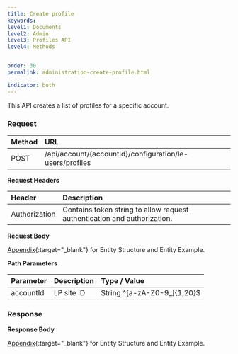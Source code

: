```yaml
---
title: Create profile
keywords:
level1: Documents
level2: Admin
level3: Profiles API
level4: Methods


order: 30
permalink: administration-create-profile.html

indicator: both
---
```


This API creates a list of profiles for a specific account.

### Request

| Method |  URL  |
| :--------  | :----- |
 |POST  |      /api/account/{accountId}/configuration/le-users/profiles |

**Request Headers**

 |Header | Description |
 |:----- | :---------- |
 |Authorization | Contains token string to allow request authentication and authorization. |

**Request Body**

[Appendix](administration-profiles-appendix.html){:target="_blank"} for Entity Structure and Entity Example.

**Path Parameters**

| Parameter    |  Description |   Type / Value  |
| :----------   | :------------ | :------------ |
| accountId  |    LP site ID  |  String ^[a-zA-Z0-9_]{1,20}$ |

### Response

**Response Body**

[Appendix](administration-profiles-appendix.html){:target="_blank"} for Entity Structure and Entity Example.

